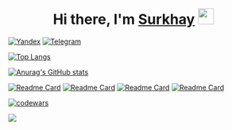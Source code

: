 <h1 align="center">Hi there, I'm <a href="" target="_blank">Surkhay</a> 
<img src="https://github.com/blackcater/blackcater/raw/main/images/Hi.gif" height="32"/></h1>


[![Yandex](https://img.shields.io/badge/-surkhaygg@ya.ru-F9DB60?style=flat-square&logo=Yandex&logoColor=FF3333)](mailto:surkhaygg@ya.ru) [![Telegram](https://img.shields.io/badge/Telegram-blue?style=flat-square&logo=Telegram)](https://t.me/yahkruS)

<!---Для компактной версии-->
[![Top Langs](https://github-readme-stats.vercel.app/api/top-langs/?username=surkhay911&layout=compact)](https://github.com/surkhay911/github-readme-stats)


[![Anurag's GitHub stats](https://github-readme-stats.vercel.app/api?username=surkhay911)](https://github.com/surkhay911/github-readme-stats)

[![Readme Card](https://github-readme-stats.vercel.app/api/pin/?username=surkhay911&repo=tracker)](https://github.com/surkhay911/tracker)
[![Readme Card](https://github-readme-stats.vercel.app/api/pin/?username=surkhay911&repo=landing_page-for-lidsandpoint)](https://github.com/surkhay911/landing_page-for-lidsandpoint)
[![Readme Card](https://github-readme-stats.vercel.app/api/pin/?username=surkhay911&repo=dataset_for-heart.csv)](https://github.com/surkhay911/dataset_for-heart.csv)
[![Readme Card](https://github-readme-stats.vercel.app/api/pin/?username=surkhay911&repo=Create-js-content)](https://github.com/surkhay911/Create-js-content)




[![codewars](https://www.codewars.com/users/surkhay/badges/large)](https://www.codewars.com/users/surkhay) 

![](https://komarev.com/ghpvc/?username=your-github-surkhay911)

